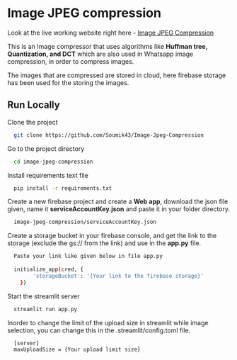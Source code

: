 
# Image JPEG compression

Look at the live working website right here - [Image JPEG Compression](https://soumik43-image-jpeg-compression-app-220kaa.streamlitapp.com/) 


This is an Image compressor that uses algorithms like **Huffman tree, Quantization, and DCT** which are also used in Whatsapp image compression, in order to compress images.


The images that are compressed are stored in cloud, here firebase storage has been used for the storing the images.




## Run Locally

Clone the project

```bash
  git clone https://github.com/Soumik43/Image-Jpeg-Compression
```

Go to the project directory

```bash
  cd image-jpeg-compression
```

Install requirements text file

```bash
  pip install -r requirements.txt
```

Create a new firebase project and create a **Web app**, download the json file given, name it **serviceAccountKey.json** and paste it in your folder directory.

```bash
  image-jpeg-compression/serviceAccountKey.json

```

Create a storage bucket in your firebase console, and get the link to the storage (exclude the gs:// from the link) and use in the **app.py** file.

```bash
  Paste your link like given below in file app.py
  
  initialize_app(cred, {
        'storageBucket': '{Your link to the firebase storage}'
    })
```

Start the streamlit server

```bash
  streamlit run app.py
```

Inorder to change the limit of the upload size in streamlit while image selection, you can change this in the .streamlit/config.toml file.

```bash
  [server]
  maxUploadSize = {Your upload limit size}
```